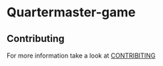 # Quartermaster-game

## Contributing
For more information take a look at [CONTRIBITING](blob/master/docs/CONTRIBUTING.md)



